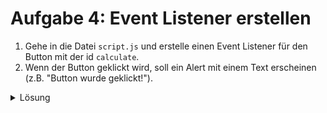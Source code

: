 # Aufgabe 4: Event Listener erstellen

1. Gehe in die Datei `script.js` und erstelle einen Event Listener für den Button mit der id `calculate`.
2. Wenn der Button geklickt wird, soll ein Alert mit einem Text erscheinen (z.B. "Button wurde geklickt!").

<details>
<summary>Lösung</summary>

#### script.js

```js
document.querySelector("#calculate").addEventListener("click", () => {
  alert("Button wurde geklickt!");
});
```

</details>
